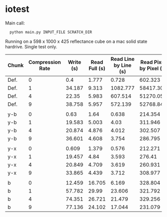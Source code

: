 # iotest

Main call:
```
  python main.py INPUT_FILE SCRATCH_DIR
```

Running on a 598 x 1000 x 425 reflectance cube on a mac solid state hardrive.  Single test only.

| Chunk | Compression Rate | Write (s) | Read Full (s) | Read Line by Line (s) | Read Pixel by Pixel (s) | Size (MB) |
| ----- | ---------------- | --------- | ------------- | --------------------- | ----------------------- | --------- |
| Def.  | 0                | 0.4       | 1.777         | 0.728                 | 602.323                 | 953       |
| Def.  | 1                | 34.187    | 9.313         | 1082.777              | 58417.306               | 679       |
| Def.  | 4                | 22.35     | 5.983         | 607.514               | 51270.058               | 677       |
| Def.  | 9                | 38.758    | 5.957         | 572.139               | 52768.848               | 671       |
|       |                  |           |               |                       |                         |           |
| y-b   | 0                | 0.63      | 1.64          | 0.638                 | 214.354                 | 953       |
| y-b   | 1                | 19.583    | 5.003         | 4.03                  | 311.946                 | 713       |
| y-b   | 4                | 20.874    | 4.876         | 4.012                 | 302.507                 | 714       |
| y-b   | 9                | 36.601    | 4.608         | 3.754                 | 286.795                 | 707       |
|       |                  |           |               |                       |                         |           |
| y-x   | 0                | 0.609     | 1.379         | 0.576                 | 212.271                 | 953       |
| y-x   | 1                | 19.457    | 4.84          | 3.593                 | 276.41                  | 713       |
| y-x   | 4                | 20.849    | 4.709         | 3.619                 | 260.931                 | 714       |
| y-x   | 9                | 33.865    | 4.439         | 3.712                 | 308.977                 | 707       |
|       |                  |           |               |                       |                         |           |
| b     | 0                | 12.459    | 16.705        | 6.169                 | 328.804                 | 986       |
| b     | 1                | 57.782    | 29.99         | 23.606                | 321.792                 | 834       |
| b     | 4                | 74.351    | 26.721        | 21.479                | 329.256                 | 830       |
| b     | 9                | 77.136    | 24.102        | 17.044                | 231.079                 | 827       |
